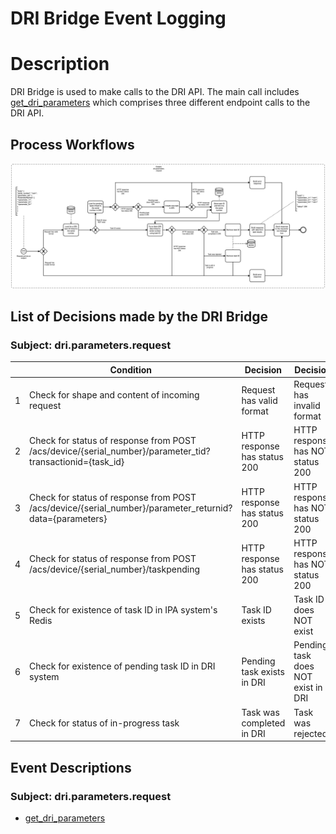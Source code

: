 # DRI Bridge Event Logging

# Description

DRI Bridge is used to make calls to the DRI API. The main call includes [get_dri_parameters](#get-dri-parameters) which comprises
three different endpoint calls to the DRI API.

## Process Workflows
![[](../../images/dri-bridge.png)](../../images/dri-bridge.png)

## List of Decisions made by the DRI Bridge
### Subject: dri.parameters.request
|     | Condition                                                                                                | Decision                     | Decision                           | Decision                  |
|-----|----------------------------------------------------------------------------------------------------------|------------------------------|------------------------------------|---------------------------|
| 1   | Check for shape and content of incoming request                                                          | Request has valid format     | Request has invalid format         |                           |
| 2   | Check for status of response from POST /acs/device/{serial_number}/parameter_tid?transactionid={task_id} | HTTP response has status 200 | HTTP response has NOT status 200   |                           |
| 3   | Check for status of response from POST /acs/device/{serial_number}/parameter_returnid?data={parameters}  | HTTP response has status 200 | HTTP response has NOT status 200   |                           |
| 4   | Check for status of response from POST /acs/device/{serial_number}/taskpending                           | HTTP response has status 200 | HTTP response has NOT status 200   |                           |
| 5   | Check for existence of task ID in IPA system's Redis                                                     | Task ID exists               | Task ID does NOT exist             |                           |
| 6   | Check for existence of pending task ID in DRI system                                                     | Pending task exists in DRI   | Pending task does NOT exist in DRI |                           |
| 7   | Check for status of in-progress task                                                                     | Task was completed in DRI    | Task was rejected                  | Task is still in progress |

## Event Descriptions
### Subject: dri.parameters.request
* [get_dri_parameters](../services/dri-bridge/actions/get_dri_parameters.md)